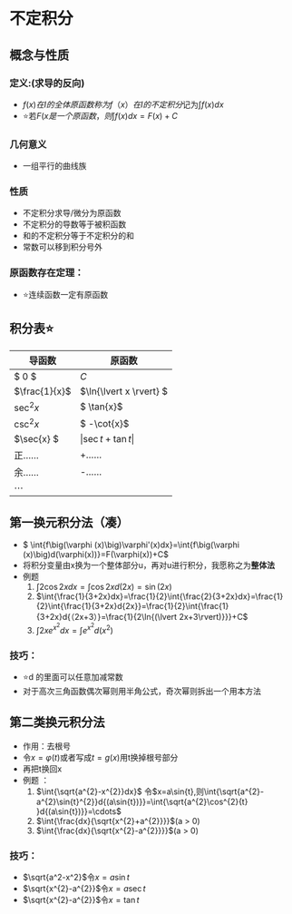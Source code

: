 # 不定积分
## 概念与性质
### 定义:(求导的反向)
- $f(x)在I的全体原函数称为f（x）在I的不定积分$记为$\int{f(x)dx}$
- ⭐若$F(x是一个原函数，则\int f(x)dx = F(x)+C$
### 几何意义
- 一组平行的曲线族
### 性质
- 不定积分求导/微分为原函数
- 不定积分的导数等于被积函数
- 和的不定积分等于不定积分的和
- 常数可以移到积分号外
### 原函数存在定理：
- ⭐连续函数一定有原函数
## 积分表⭐
|导函数|原函数|
|-------|------|
|$ 0  $ |$C$  
|$\frac{1}{x}$  | $\ln{\lvert x \rvert} $
|$\sec^{2}{x}$ | $ \tan{x}$
|$\csc^{2}{x}$ | $ -\cot{x}$
|$\sec{x}      $ | $\lvert\sec{t}+\tan{t}\rvert$
|正……                           | +……
|余……                           |-……
|$\cdots$

## 第一换元积分法（凑）
- $ \int{f\big(\varphi  (x)\big)\varphi'(x)dx}=\int{f\big(\varphi  (x)\big)d(\varphi(x))}=F(\varphi(x))+C$
- 将积分变量由x换为一个整体部分u，再对u进行积分，我愿称之为**整体法**
- 例题
  1. $\int{2\cos{2x}dx}=\int{\cos{2x}d{(2x)}=\sin{(2x)}}$
  2. $\int{\frac{1}{3+2x}dx}=\frac{1}{2}\int{\frac{2}{3+2x}dx}=\frac{1}{2}\int{\frac{1}{3+2x}d{2x}}=\frac{1}{2}\int{\frac{1}{3+2x}d{（2x+3）}=\frac{1}{2\ln{(\lvert 2x+3\rvert)}}}+C$
  3. $\int{2xe^{x^2}dx}= \int{e^{x^{2}}d{(x^{2})}}$
### 技巧：
  - ⭐d 的里面可以任意加减常数
  - 对于高次三角函数偶次幂则用半角公式，奇次幂则拆出一个用本方法
## 第二类换元积分法
- 作用：去根号
- 令$x=\varphi(t)$或者写成$t=g(x)$用t换掉根号部分
- 再把t换回x
- 例题 ：
  1. $\int{\sqrt{a^{2}-x^{2}}dx}$
  令$x=a\sin{t},则\int{\sqrt{a^{2}-a^{2}\sin{t}^{2}}d{(a\sin{t})}}=\int{\sqrt{a^{2}\cos^{2}{t} }d{(a\sin{t})}}=\cdots$ 
  2. $\int{\frac{dx}{\sqrt{x^{2}+a^{2}}}}$(a > 0)
  3. $\int{\frac{dx}{\sqrt{x^{2}-a^{2}}}}$(a > 0)
### 技巧：
- $\sqrt{a^2-x^2}$令$x=a\sin{t}$
- $\sqrt{x^{2}-a^{2}}$令$x=a\sec{t}$
- $\sqrt{x^{2}-a^{2}}$令$x=\tan{t}$
<!-- css样式 -->
<!-- <style>
strong,h2,h3,h4 {color : #7acac1 !important;}
a { color : #6c9c6c !important;}
h1,p,li { 
color: #999 !important;
font-size : 18 px !important;
}
h1,h2,h3,h4,li,a,strong,font {
  font-family : '仓耳今楷03' !important;
}
body { background-color : #263238 !important;
          font-size: 18 px !important;
        }
</style> -->
